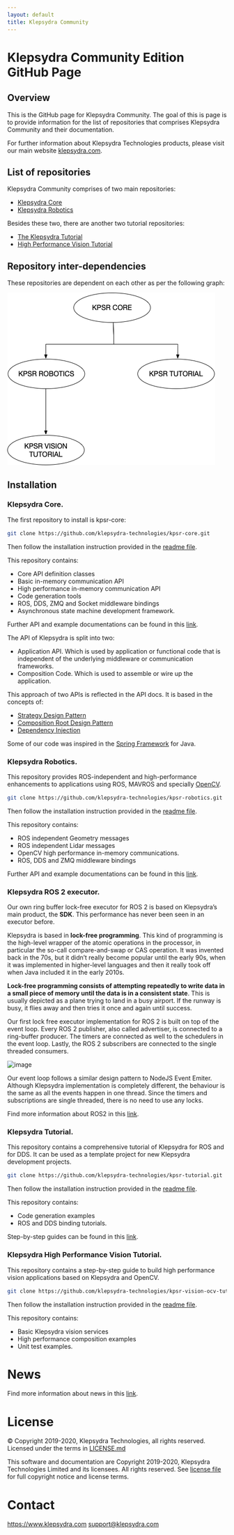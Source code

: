 ```yaml
---
layout: default
title: Klepsydra Community
---
```


# Klepsydra Community Edition GitHub Page

## Overview

This is the GitHub page for Klepsydra Community. The goal of this is page is to provide information for the list of repositories that comprises Klepsydra Community and their documentation.

For further information about Klepsydra Technologies products, please visit our main website [klepsydra.com](https://www.klepsydra.com).

## List of repositories

Klepsydra Community comprises of two main repositories:

*   [Klepsydra Core](https://github.com/klepsydra-technologies/kpsr-core)
*   [Klepsydra Robotics](https://github.com/klepsydra-technologies/kpsr-robotics)

Besides these two, there are another two tutorial repositories:

*   [The Klepsydra Tutorial](https://github.com/klepsydra-technologies/kpsr-tutorial)
*   [High Performance Vision Tutorial](https://github.com/klepsydra-technologies/kpsr-vision-ocv-tutorial)

## Repository inter-dependencies

These repositories are dependent on each other as per the following graph:

![Repositories Deps](./images/repo_dependencies.png)

## Installation

### Klepsydra Core.

The first repository to install is kpsr-core:

```bash
git clone https://github.com/klepsydra-technologies/kpsr-core.git
```

Then follow the installation instruction provided in the [readme file](https://github.com/klepsydra-technologies/kpsr-core/blob/master/README.md).

This repository contains:
*   Core API definition classes
*   Basic in-memory communication API
*   High performance in-memory communication API
*   Code generation tools
*   ROS, DDS, ZMQ and Socket middleware bindings
*   Asynchronous state machine development framework.

Further API and example documentations can be found in this [link](https://github.com/klepsydra-technologies/kpsr-core/tree/master/api-doc).

The API of Klepsydra is split into two:

*   Application API. Which is used by application or functional code that is independent of the underlying middleware or communication frameworks.
*   Composition Code. Which is used to assemble or wire up the application.

This approach of two APIs is reflected in the API docs. It is based in the concepts of:

*   [Strategy Design Pattern](https://en.wikipedia.org/wiki/Strategy_pattern)
*   [Composition Root Design Pattern](https://freecontent.manning.com/dependency-injection-in-net-2nd-edition-understanding-the-composition-root/)
*   [Dependency Injection](https://en.wikipedia.org/wiki/Dependency_injection)

Some of our code was inspired in the [Spring Framework](https://spring.io/) for Java.

### Klepsydra Robotics.

This repository provides ROS-independent and high-performance enhancements to applications using ROS, MAVROS and specially [OpenCV](https://opencv.org/).

```bash
git clone https://github.com/klepsydra-technologies/kpsr-robotics.git
```

Then follow the installation instruction provided in the [readme file](https://github.com/klepsydra-technologies/kpsr-robotics/blob/master/README.md).

This repository contains:
*   ROS independent Geometry messages
*   ROS independent Lidar messages
*   OpenCV high performance in-memory communications.
*   ROS, DDS and ZMQ middleware bindings

Further API and example documentations can be found in this [link](https://github.com/klepsydra-technologies/kpsr-robotics/tree/master/api-doc).

### Klepsydra ROS 2 executor.

Our own ring buffer lock-free executor for ROS 2 is based on Klepsydra’s main product, the **SDK**. This performance has never been seen in an executor before.

Klepsydra is based in **lock-free programming**. This kind of programming is the high-level wrapper of the atomic operations in the processor, in particular the so-call compare-and-swap or CAS operation. It was invented back in the 70s, but it didn’t really become popular until the early 90s, when it was implemented in higher-level languages and then it really took off when Java included it in the early 2010s.

**Lock-free programming consists of attempting repeatedly to write data in a small piece of memory until the data is in a consistent state**. This is usually depicted as a plane trying to land in a busy airport. If the runway is busy, it flies away and then tries it once and again until success. 

Our first lock free executor implementation for ROS 2 is built on top of the event loop. Every ROS 2 publisher, also called advertiser, is connected to a ring-buffer producer. The timers are connected as well to the schedulers in the event loop. Lastly, the ROS 2 subscribers are connected to the single threaded consumers.

![image](https://user-images.githubusercontent.com/100839634/157836809-7f8c0d0a-f680-4d86-afb7-5bdf424c4872.png)

Our event loop follows a similar design pattern to NodeJS Event Emiter. Although Klepsydra implementation is completely different, the behaviour is the same as all the events happen in one thread. Since the timers and subscriptions are single threaded, there is no need to use any locks.

Find more information about ROS2 in this [link](https://klepsydra-technologies.github.io/ros2).

### Klepsydra Tutorial.

This repository contains a comprehensive tutorial of Klepsydra for ROS and for DDS. It can be used as a template project for new Klepsydra development projects.

```bash
git clone https://github.com/klepsydra-technologies/kpsr-tutorial.git
```

Then follow the installation instruction provided in the [readme file](https://github.com/klepsydra-technologies/kpsr-tutorial/blob/master/README.md).

This repository contains:
*   Code generation examples
*   ROS and DDS binding tutorials.

Step-by-step guides can be found in this [link](https://github.com/klepsydra-technologies/kpsr-tutorial/tree/master/tutorials).

### Klepsydra High Performance Vision Tutorial.

This repository contains a step-by-step guide to build high performance vision applications based on Klepsydra and OpenCV.

```bash
git clone https://github.com/klepsydra-technologies/kpsr-vision-ocv-tutorial.git
```

Then follow the installation instruction provided in the [readme file](https://github.com/klepsydra-technologies/kpsr-vision-ocv-tutorial/blob/master/README.md).

This repository contains:
*   Basic Klepsydra vision services
*   High performance composition examples
*   Unit test examples.

# News

Find more information about news in this [link](https://klepsydra-technologies.github.io/apache).

#  License

&copy; Copyright 2019-2020, Klepsydra Technologies, all rights reserved. Licensed under the terms in [LICENSE.md](./LICENSE.md)

This software and documentation are Copyright 2019-2020, Klepsydra Technologies
Limited and its licensees. All rights reserved. See [license file](./LICENSE.md) for full copyright notice and license terms.

#  Contact

https://www.klepsydra.com
support@klepsydra.com
